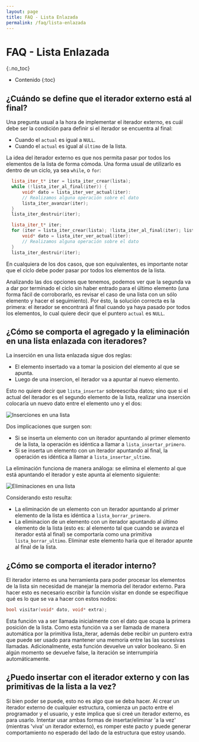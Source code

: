 ```yaml
---
layout: page
title: FAQ - Lista Enlazada
permalink: /faq/lista-enlazada
---
```


FAQ - Lista Enlazada
=========
{:.no_toc}

* Contenido
{:toc}

## ¿Cuándo se define que el iterador externo está al final?

Una pregunta usual a la hora de implementar el iterador externo, es cuál debe ser la condición para definir si el iterador se encuentra al final:
- Cuando el `actual` es igual a `NULL`.
- Cuando el `actual` es igual al `último` de la lista. 

La idea del iterador externo es que nos permita pasar por todos los elementos de la lista de forma cómoda. Una forma usual de utilizarlo es dentro de un ciclo, ya sea `while`, o `for`:
```cpp 
  lista_iter_t* iter = lista_iter_crear(lista);
  while (!lista_iter_al_final(iter)) {
      void* dato = lista_iter_ver_actual(iter):
      // Realizamos alguna operación sobre el dato
      lista_iter_avanzar(iter);
  }
  lista_iter_destruir(iter);
```

```cpp
  lista_iter_t* iter;
  for (iter = lista_iter_crear(lista); !lista_iter_al_final(iter); lista_iter_avanzar(iter)) {
      void* dato = lista_iter_ver_actual(iter):
      // Realizamos alguna operación sobre el dato
  }
  lista_iter_destruir(iter);
```

En cualquiera de los dos casos, que son equivalentes, es importante notar que el ciclo debe poder pasar por todos los elementos de la lista.

Analizando las dos opciones que tenemos, podemos ver que la segunda va a dar por terminado el ciclo sin haber entrado para el último elemento (una forma fácil de corroborarlo, es revisar el caso de una lista con un sólo elemento y hacer el seguimiento). Por ésto, la solución correcta es la primera: el iterador se encontrará al final cuando ya haya pasado por todos los elementos, lo cual quiere decir que el puntero `actual` es `NULL`. 

## ¿Cómo se comporta el agregado y la eliminación en una lista enlazada con iteradores?

La inserción en una lista enlazada sigue dos reglas:
  - El elemento insertado va a tomar la posicion del elemento al que se apunta.
  - Luego de una insercion, el iterador va a apuntar al nuevo elemento.

Esto no quiere decir que `lista_insertar` sobreescriba datos; sino que si el actual del iterador es el segundo elemento de la lista, realizar una inserción colocaría un nuevo dato entre el elemento uno y el dos:

![Inserciones en una lista](../assets/img/faq/lista_iter_1.png)

Dos implicaciones que surgen son:
  - Si se inserta un elemento con un iterador apuntando al primer elemento de la lista, la operación es idéntica a llamar a `lista_insertar_primero`.
  - Si se inserta un elemento con un iterador apuntando al final, la operación es idéntica a llamar a `lista_insertar_ultimo`.

La eliminación funciona de manera análoga: se elimina el elemento al que está apuntando el iterador y este apunta al elemento siguiente:

![Eliminaciones en una lista](../assets/img/faq/lista_iter_2.png)

Considerando esto resulta:
  - La eliminación de un elemento con un iterador apuntando al primer elemento de la lista es idéntica a `lista_borrar_primero`.
  - La eliminacion de un elemento con un iterador apuntando al último elemento de la lista (esto es: al elemento tal que cuando se avanza el iterador está al final) se comportaría como una primitiva `lista_borrar_ultimo`. Eliminar este elemento haría que el iterador apunte al final de la lista.

## ¿Cómo se comporta el iterador interno?

El iterador interno es una herramienta para poder procesar los elementos de la lista sin necesidad de manejar la memoria del iterador externo.
Para hacer esto es necesario escribir la función visitar en donde se especifique qué es lo que se va a hacer con estos nodos:

``` cpp
bool visitar(void* dato, void* extra);
```

Esta función va a ser llamada inicialmente con el dato que ocupa la primera posición de la lista. Como esta función va a ser llamada de manera automática por la primitiva lista_iterar, además debe recibir un puntero extra que puede ser usado para mantener una memoria entre las las sucesivas llamadas.
Adicionalmente, esta función devuelve un valor booleano. Si en algún momento se devuelve false, la iteración se interrumpiría automáticamente.

## ¿Puedo insertar con el iterador externo y con las primitivas de la lista a la vez?

Si bien poder se puede, esto no es algo que se deba hacer. Al crear un iterador externo de cualquier estructura, comienza un pacto entre el programador y el usuario, y este implica que si creé un iterador externo, es para usarlo. Intentar usar ambas formas de insertar/eliminar 'a la vez' (mientras 'viva' un iterador externo), es romper este pacto y puede generar comportamiento no esperado del lado de la estructura que estoy usando.
